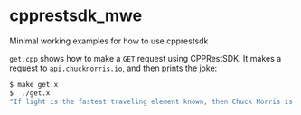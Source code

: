 # cpprestsdk_mwe
Minimal working examples for how to use cpprestsdk


`get.cpp` shows how to make a `GET` request using CPPRestSDK.
It makes a request to `api.chucknorris.io`, and then prints the joke:

```bash
$ make get.x
$  ./get.x
"If light is the fastest traveling element known, then Chuck Norris is not an element"
```

